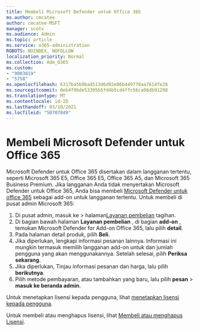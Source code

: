 ```yaml
---
title: Membeli Microsoft Defender untuk Office 365
ms.author: cmcatee
author: cmcatee-MSFT
manager: scotv
ms.audience: Admin
ms.topic: article
ms.service: o365-administration
ROBOTS: NOINDEX, NOFOLLOW
localization_priority: Normal
ms.collection: Adm_O365
ms.custom:
- "9003019"
- "5758"
ms.openlocfilehash: 6317ba5b9ba4513d6d92e06b449778aa7614fe28
ms.sourcegitcommit: 0eb4f9bde53395b5fd4b5cd4ffc56ca96db91298
ms.translationtype: MT
ms.contentlocale: id-ID
ms.lasthandoff: 03/10/2021
ms.locfileid: "50707849"
---
```

# <a name="purchase-microsoft-defender-for-office-365"></a>Membeli Microsoft Defender untuk Office 365

Microsoft Defender untuk Office 365 disertakan dalam langganan tertentu, seperti Microsoft 365 E5, Office 365 E5, Office 365 A5, dan Microsoft 365 Business Premium. Jika langganan Anda tidak menyertakan Microsoft Defender untuk Office 365, Anda bisa membeli [Microsoft Defender untuk office 365](https://docs.microsoft.com/microsoft-365/security/office-365-security/office-365-atp) sebagai add-on untuk langganan tertentu. Untuk membeli di pusat admin Microsoft 365:

1. Di pusat admin, masuk ke   >  halaman[Layanan pembelian](https://go.microsoft.com/fwlink/p/?linkid=868433) tagihan.
2. Di bagian bawah halaman **Layanan pembelian** , di bagian **add-on** , temukan Microsoft Defender for Add-on Office 365, lalu pilih **detail**.
3. Pada halaman detail produk, pilih **Beli**.
4. Jika diperlukan, lengkapi informasi pesanan lainnya. Informasi ini mungkin termasuk memilih langganan add-on untuk dan jumlah pengguna yang akan menggunakannya. Setelah selesai, pilih **Periksa sekarang**.
5. Jika diperlukan, Tinjau informasi pesanan dan harga, lalu pilih **berikutnya**.
6. Pilih metode pembayaran, atau tambahkan yang baru, lalu pilih **pesan**  >  **masuk ke beranda admin**.

Untuk menetapkan lisensi kepada pengguna, lihat [menetapkan lisensi kepada pengguna](https://docs.microsoft.com/microsoft-365/admin/manage/assign-licenses-to-users?view=o365-worldwide).

Untuk membeli atau menghapus lisensi, lihat [Membeli atau menghapus Lisensi](https://docs.microsoft.com/microsoft-365/commerce/licenses/buy-licenses#buy-or-remove-licenses-for-your-business-subscription).